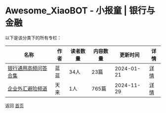 # Awesome_XiaoBOT - 小报童 | 银行与金融

以下是该分类下的所有专栏：

| 名称 | 作者 | 读者数量 | 内容数量 | 更新时间 | 详情 |
|------|------|----------|----------|----------|------|
| [银行通用高频问答合集](https://xiaobot.net/p/5206666?refer=0b133df9-27dc-423b-8101-639049001c13) | 蓝蓝 | 34人 | 23篇 |  2024-01-21 | [详情](data/5206666.md) |
| [企业外汇避险频道](https://xiaobot.net/p/28256?refer=0b133df9-27dc-423b-8101-639049001c13) | 天来 | 1人 | 765篇 |  2024-11-29 | [详情](data/28256.md) |


返回 [首页](../README.md)
